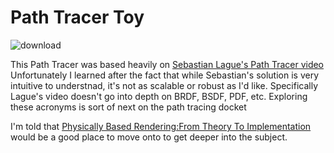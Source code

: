 # Path Tracer Toy
![download](https://github.com/user-attachments/assets/4c8612cf-a508-4483-ae80-83e9f89b2d60)

This Path Tracer was based heavily on [Sebastian Lague's Path Tracer video](https://www.youtube.com/watch?v=Qz0KTGYJtUk&t=1870s&ab_channel=SebastianLague)
Unfortunately I learned after the fact that while Sebastian's solution is very intuitive to understnad, it's not as scalable or robust as I'd like. Specifically Lague's video doesn't go into depth on BRDF, BSDF, PDF, etc. Exploring these acronyms is sort of next on the path tracing docket

I'm told that [Physically Based Rendering:From Theory To Implementation](https://pbr-book.org/) would be a good place to move onto to get deeper into the subject.
